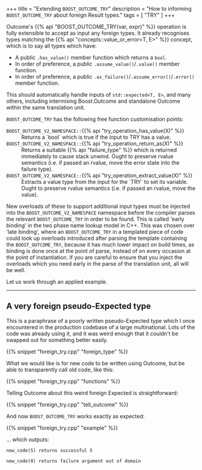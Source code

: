 +++
title = "Extending `BOOST_OUTCOME_TRY`"
description = "How to informing `BOOST_OUTCOME_TRY` about foreign Result types."
tags = [ "TRY" ]
+++

Outcome's {{% api "BOOST_OUTCOME_TRY(var, expr)" %}} operation is fully extensible
to accept as input any foreign types.
It already recognises types matching the
{{% api "concepts::value_or_error<T, E>" %}} concept, which is to say all types which have:

- A public `.has_value()` member function which returns a `bool`.
- In order of preference, a public `.assume_value()`/`.value()` member
function.
- In order of preference, a public `.as_failure()`/`.assume_error()`/`.error()`
member function.

This should automatically handle inputs of `std::expected<T, E>`, and many others,
including intermixing Boost.Outcome and standalone Outcome within the same
translation unit.

`BOOST_OUTCOME_TRY` has the following free function customisation points:

<dl>
<dt><code>BOOST_OUTCOME_V2_NAMESPACE::</code>{{% api "try_operation_has_value(X)" %}}
<dd>Returns a `bool` which is true if the input to TRY has a value.
<dt><code>BOOST_OUTCOME_V2_NAMESPACE::</code>{{% api "try_operation_return_as(X)" %}}
<dd>Returns a suitable {{% api "failure_type<EC, EP = void>" %}} which
is returned immediately to cause stack unwind. Ought to preserve rvalue
semantics (i.e. if passed an rvalue, move the error state into the failure
type).
<dt><code>BOOST_OUTCOME_V2_NAMESPACE::</code>{{% api "try_operation_extract_value(X)" %}}
<dd>Extracts a value type from the input for the `TRY` to set its variable.
Ought to preserve rvalue semantics (i.e. if passed an rvalue, move the value).
</dl>

New overloads of these to support additional input types must be injected into
the `BOOST_OUTCOME_V2_NAMESPACE` namespace before the compiler parses the relevant
`BOOST_OUTCOME_TRY` in order to be found. This is called 'early binding' in the two
phase name lookup model in C++. This was chosen over 'late binding', where an
`BOOST_OUTCOME_TRY` in a templated piece of code could look up overloads introduced after
parsing the template containing the `BOOST_OUTCOME_TRY`, because it has much lower
impact on build times, as binding is done once at the point of parse, instead
of on every occasion at the point of instantiation. If you are careful to ensure
that you inject the overloads which you need early in the parse of the
translation unit, all will be well.

Let us work through an applied example.

---
## A very foreign pseudo-Expected type

This is a paraphrase of a poorly written pseudo-Expected type which I once
encountered in the production codebase of a large multinational. Lots
of the code was already using it, and it was weird enough that it couldn't
be swapped out for something better easily.

{{% snippet "foreign_try.cpp" "foreign_type" %}}

What we would like is for new code to be written using Outcome, but be able
to transparently call old code, like this:

{{% snippet "foreign_try.cpp" "functions" %}}

Telling Outcome about this weird foreign Expected is straightforward:

{{% snippet "foreign_try.cpp" "tell_outcome" %}}

And now `BOOST_OUTCOME_TRY` works exactly as expected:

{{% snippet "foreign_try.cpp" "example" %}}

... which outputs:

```
new_code(5) returns successful 5

new_code(0) returns failure argument out of domain
```
